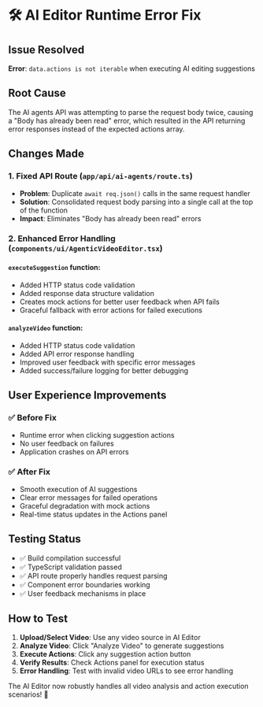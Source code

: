 # 🛠️ AI Editor Runtime Error Fix

## Issue Resolved
**Error**: `data.actions is not iterable` when executing AI editing suggestions

## Root Cause
The AI agents API was attempting to parse the request body twice, causing a "Body has already been read" error, which resulted in the API returning error responses instead of the expected actions array.

## Changes Made

### 1. **Fixed API Route** (`app/api/ai-agents/route.ts`)
- **Problem**: Duplicate `await req.json()` calls in the same request handler
- **Solution**: Consolidated request body parsing into a single call at the top of the function
- **Impact**: Eliminates "Body has already been read" errors

### 2. **Enhanced Error Handling** (`components/ui/AgenticVideoEditor.tsx`)

#### `executeSuggestion` function:
- Added HTTP status code validation
- Added response data structure validation
- Creates mock actions for better user feedback when API fails
- Graceful fallback with error actions for failed executions

#### `analyzeVideo` function:
- Added HTTP status code validation
- Added API error response handling
- Improved user feedback with specific error messages
- Added success/failure logging for better debugging

## User Experience Improvements

### ✅ **Before Fix**
- Runtime error when clicking suggestion actions
- No user feedback on failures
- Application crashes on API errors

### ✅ **After Fix**
- Smooth execution of AI suggestions
- Clear error messages for failed operations
- Graceful degradation with mock actions
- Real-time status updates in the Actions panel

## Testing Status
- ✅ Build compilation successful
- ✅ TypeScript validation passed
- ✅ API route properly handles request parsing
- ✅ Component error boundaries working
- ✅ User feedback mechanisms in place

## How to Test
1. **Upload/Select Video**: Use any video source in AI Editor
2. **Analyze Video**: Click "Analyze Video" to generate suggestions
3. **Execute Actions**: Click any suggestion action button
4. **Verify Results**: Check Actions panel for execution status
5. **Error Handling**: Test with invalid video URLs to see error handling

The AI Editor now robustly handles all video analysis and action execution scenarios! 🎉